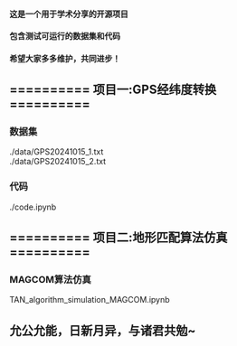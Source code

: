 #### 这是一个用于学术分享的开源项目
#### 包含测试可运行的数据集和代码
#### 希望大家多多维护，共同进步！

## ==========  项目一:GPS经纬度转换 ==========
### 数据集
./data/GPS20241015_1.txt <br>
./data/GPS20241015_2.txt
### 代码
./code.ipynb

## ==========  项目二:地形匹配算法仿真 ==========
### MAGCOM算法仿真
TAN_algorithm_simulation_MAGCOM.ipynb



## 允公允能，日新月异，与诸君共勉~
